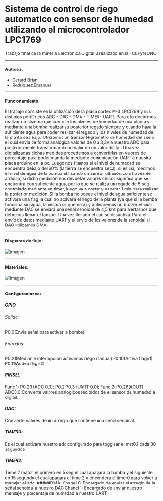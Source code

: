 # Sistema de control de riego automatico con sensor de humedad utilizando el microcontrolador LPC1769
Trabajo final de la materia Electrónica Digital 3 realizado en la FCEFyN UNC

------------

####  Autores:
-  [Gerard Brian](https://github.com/brian1062 "Gerard Brian")
- [Rodriguez Emanuel](https://github.com/Ema-Rodriguez "Rodriguez Emanuel")

------------
#### Funcionamiento:

El trabajo consiste en la utilización de la placa cortex M-3 LPC1769 y sus distintos periféricos ADC - DAC - DMA - TIMER- UART.
Para ello decidimos realizar un sistema que controle los niveles de humedad de una planta y mediante una bomba realizar su posterior regado siempre y cuando haya la suficiente agua para poder realizar el regado y los niveles de humedad de la planta sea bajo.
Utilizamos un Sensor Higrómetro de humedad del suelo el cual envía de forma analógica valores de 0 a 3,3v a nuestro ADC para posteriormente transformar dicho valor en un valor digital.
Una vez digitalizadas dichas medidas procedemos a convertirlas en valores de porcentaje para poder mandarla mediante comunicación UART a nuestra placa arduino en la pc.
Luego nos fijamos si el nivel de humedad se encuentra debajo del 60% (la tierra se encuentra seca), si es así, medimos el nivel de agua de la bomba utilizando un sensor ultrasónico a través de arduino, si dicha medición nos devuelve valores chicos significa que  se encuentra con suficiente agua, por lo que se realiza un regado de 5 seg controlado mediante un timer, luego va a cortar y esperar 1 min para realizar la posterior medición.
Si la bomba no posee el nivel de agua suficiente se activará una flag la cual no activará el riego de la planta (ya que si la bomba funciona sin agua, la misma se quemará) y activaremos un buzzer el cual mediante DAC se enviará una señal senoidal de 4,5 khz para alertarnos que debemos llenar el tanque.
Una vez llenado el dac se desactiva.
Para el envío de datos mediante UART y el envío de los valores de la senoidal al DAC utilizamos DMA.

------------
####  Diagrama de flujo:
![imagen](https://user-images.githubusercontent.com/84784723/200039240-53b1aa00-3e26-4764-b3f1-29433e62761e.png)

------------
####  Materiales:
![imagen](https://user-images.githubusercontent.com/84784723/200039346-d4ded9ad-23f1-4589-a7f3-60db427ed004.png)


------------

####  Configuraciones:
##### GPIO
###### Salida:    
P0.0(Envia señal para activar la bomba)
###### Entradas:     
P0.21(Mediante interrupcion activamos riego manual)
P0.10(Activa flag=1)
P0.11(Activa flag=2)
##### PINSEL    
Func 1:    P0.23 (ADC 0.0); P0.2,P0.3 (UART 0.0);
Func 2:     P0.26(AOUT)  
ADC0.0:Convierte valores analogicos recibidos de el sensor de humedad a digital.
##### DAC: 
Convierte valores de un arreglo que contiene una señal senoidal.
##### TIMER0: 
Es el cual activara nuestro adc configurado para togglear el mat0.1 cada 30 segundos
##### TIMER2:
Tiene 2 match el primero en 5 seg el cual apagará la bomba y el siguiente en 15 segundo el cual apagara el timer2 y encendera el timer0 para volver a manejar el adc.
#####DMA:
Chanel 0: Encargado de enviar el arreglo de la señal senoidal a nuestro DAC
Chanel 1: Encargado de enviar nuestro mensaje y porcentaje de humedad a nuestro UART 
